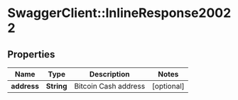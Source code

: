 # SwaggerClient::InlineResponse20022

## Properties
Name | Type | Description | Notes
------------ | ------------- | ------------- | -------------
**address** | **String** | Bitcoin Cash address | [optional] 

